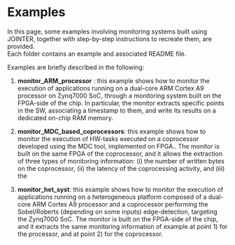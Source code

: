 # Examples
In this page, some examples involving monitoring systems built using JOINTER, together with step-by-step instructions to recreate them, are provided.<br />
Each folder contains an example and associated README file.

Examples are briefly described in the following:

1. **monitor_ARM_processor** : this example shows how to monitor the execution of applications running on a dual-core ARM Cortex A9 processor on Zynq7000 SoC, through a monitoring system built on the FPGA-side of the chip. In particular, the monitor extracts specific points in the SW, associating a timestamp to them, and write its results on a dedicated on-chip RAM memory.

2. **monitor_MDC_based_coprocessors**: this example shows how to monitor the execution of HW-tasks executed on a coprocessor developed using the MDC tool, implemented on FPGA.. The monitor is built on the same FPGA of the coprocessor, and it allows the extraction of three types of monitoring information: (i) the number of written bytes on the coprocessor, (ii) the latency of the coprocessing activity, and (iii) the 

3. **monitor_het_syst**: this example shows how to monitor the execution of applications running on a heterogeneous platform composed of a dual-core ARM Cortex A9 processor and a coprocessor performing the Sobel/Roberts (depending on some inputs) edge-detection, targeting the Zynq7000 SoC. The monitor is built on the FPGA-side of the chip, and it extracts the same monitoring information of example at point 1) for the processor, and at point 2) for the coprocessor.
